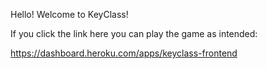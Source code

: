 Hello! Welcome to KeyClass! 

If you click the link here you can play the game as intended: 

https://dashboard.heroku.com/apps/keyclass-frontend